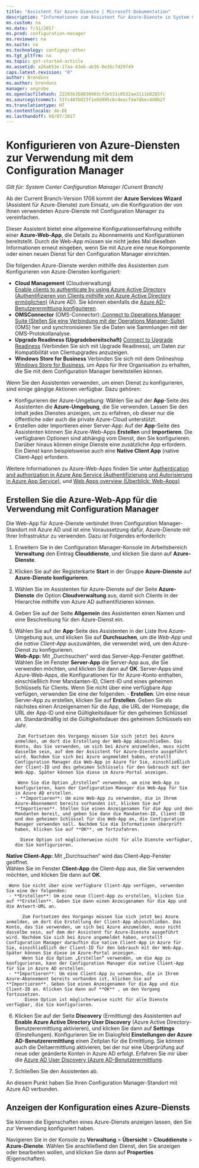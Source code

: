 ```yaml
---
title: "Assistent für Azure-Dienste | Microsoft-Dokumentation"
description: "Informationen zum Assistent für Azure-Dienste in System Center Configuration Manager"
ms.custom: na
ms.date: 7/31/2017
ms.prod: configuration-manager
ms.reviewer: na
ms.suite: na
ms.technology: configmgr-other
ms.tgt_pltfrm: na
ms.topic: get-started-article
ms.assetid: a26a653e-17aa-43eb-ab36-0e36c7d29f49
caps.latest.revision: "0"
author: Brenduns
ms.author: brenduns
manager: angrobe
ms.openlocfilehash: 22203b358830903cf2e531c0532ae3111b8265fc
ms.sourcegitcommit: 51fc48fb023f1e8d995c6c4eacfda7dbec4d0b2f
ms.translationtype: HT
ms.contentlocale: de-DE
ms.lasthandoff: 08/07/2017
---
```

# <a name="configure-azure-services-for-use-with-configuration-manager"></a>Konfigurieren von Azure-Diensten zur Verwendung mit dem Configuration Manager

*Gilt für: System Center Configuration Manager (Current Branch)*

Ab der Current Branch-Version 1706 kommt der **Azure Services Wizard** (Assistent für Azure-Dienste) zum Einsatz, um die Konfiguration der von Ihnen verwendeten Azure-Dienste mit Configuration Manager zu vereinfachen.

Dieser Assistent bietet eine allgemeine Konfigurationserfahrung mithilfe einer **Azure-Web-App**, die Details zu Abonnements und Konfigurationen bereitstellt. Durch die Web-App müssen sie nicht jedes Mal dieselben Informationen erneut eingeben, wenn Sie mit Azure eine neue Komponente oder einen neuen Dienst für den Configuration Manager einrichten.

Die folgenden Azure-Dienste werden mithilfe des Assistenten zum Konfigurieren von Azure-Diensten konfiguriert:
-   **Cloud Management**  (Cloudverwaltung)  
    [Enable clients to authenticate by using Azure Active Directory (Authentifizieren von Clients mithilfe von Azure Active Directory ermöglichen)]() (Azure AD). Sie können ebenfalls die [Azure AD-Benutzerermittlung konfigurieren](/sccm/core/servers/deploy/configure/configure-discovery-methods#azureaadisc).
-   **OMSConnector**
     (OMS-Connector):[ Connect to Operations Manager Suite (Stellen Sie eine Verbindung mit der Operations Manager-Suite)](/sccm/core/clients/manage/sync-data-microsoft-operations-management-suite) (OMS) her und synchronisieren Sie die Daten wie Sammlungen mit der OMS-Protokollanalyse.
-   **Upgrade Readiness (Upgradebereitschaft)**
    [Connect to Upgrade Readiness](/sccm/core/clients/manage/upgrade/upgrade-analytics) (Verbinden Sie sich mit Upgrade Readiness), um Daten zur Kompatibilität von Clientupgrades anzuzeigen.
-   **Windows Store for Business** Verbinden Sie sich mit dem Onlineshop [Windows Store for Business](/sccm/apps/deploy-use/manage-apps-from-the-windows-store-for-business), um Apps für Ihre Organisation zu erhalten, die Sie mit dem Configuration Manager bereitstellen können.

Wenn Sie den Assistenten verwenden, um einen Dienst zu konfigurieren, sind einige gängige Aktionen verfügbar.
Dazu gehören:
-   Konfigurieren der Azure-Umgebung: Wählen Sie auf der **App**-Seite des Assistenten die **Azure-Umgebung**, die Sie verwenden. Lassen Sie den Inhalt jedes Dienstes anzeigen, um zu erfahren, ob dieser nur die öffentliche oder auch die private Azure-Cloud unterstützt.
-   Erstellen oder Importieren einer Server-App: Auf der **App**-Seite des Assistenten können Sie Azure-Web-Apps **Erstellen** und **Importieren**. Die verfügbaren Optionen sind abhängig vom Dienst, den Sie konfigurieren.  Darüber hinaus können einige Dienste eine zusätzliche App erfordern. Ein Dienst kann beispielsweise auch eine **Native Client App** (native Client-App) erfordern.


Weitere Informationen zu Azure-Web-Apps finden Sie unter [Authentication and authorization in Azure App Service (Authentifizierung und Autorisierung in Azure App Service)](/azure/app-service/app-service-authentication-overview), und [Web Apps overview (Überblick: Web-Apps)](/azure/app-service-web/app-service-web-overview)


## <a name="webapp"></a>Erstellen Sie die Azure-Web-App für die Verwendung mit Configuration Manager

Die Web-App für Azure-Dienste verbindet Ihren Configuration Manager-Standort mit Azure AD und ist eine Voraussetzung dafür, Azure-Dienste mit Ihrer Infrastruktur zu verwenden. Dazu ist Folgendes erforderlich:

1.  Erweitern Sie in der Configuration Manager-Konsole im Arbeitsbereich **Verwaltung** den Eintrag **Clouddienste**, und klicken Sie dann auf **Azure-Dienste**.
2.  Klicken Sie auf der Registerkarte **Start** in der Gruppe **Azure-Dienste** auf **Azure-Dienste konfigurieren**.
3.  Wählen Sie im Assistenten für Azure-Dienste auf der Seite **Azure-Dienste** die Option **Cloudverwaltung** aus, damit sich Clients in der Hierarchie mithilfe von Azure AD authentifizieren können.
4.  Geben Sie auf der Seite **Allgemein** des Assistenten einen Namen und eine Beschreibung für den Azure-Dienst ein.
5.  Wählen Sie auf der **App**-Seite des Assistenten in der Liste Ihre Azure-Umgebung aus, und klicken Sie auf **Durchsuchen**, um die *Web-App* und die *native Client-App* auszuwählen, die verwendet wird, um den Azure-Dienst zu konfigurieren.     
    **Web-App:** Mit „Durchsuchen“ wird das Server-App-Fenster geöffnet.    
      Wählen Sie im Fenster **Server-App** die Server-App aus, die Sie verwenden möchten, und klicken Sie dann auf **OK**. Server-Apps sind Azure-Web-Apps, die Konfigurationen für Ihr Azure-Konto enthalten, einschließlich Ihrer Mandanten-ID, Client-ID und eines geheimen Schlüssels für Clients.
    Wenn Sie nicht über eine verfügbare App verfügen, verwenden Sie eine der folgenden:
        - **Erstellen**: Um eine neue Server-App zu erstellen, klicken Sie auf **Erstellen**. Geben Sie als nächstes einen Anzeigenamen für die App, die URL der Homepage, die URL der App-ID und eine Gültigkeitsdauer für den geheimen Schlüssel an. Standardmäßig ist die Gültigkeitsdauer des geheimen Schlüssels ein Jahr.

         Zum Fortsetzen des Vorgangs müssen Sie sich jetzt bei Azure anmelden, um dort die Erstellung der Web-App abzuschließen. Das Konto, das Sie verwenden, um sich bei Azure anzumelden, muss nicht dasselbe sein, auf dem der Assistent für Azure-Dienste ausgeführt wird. Nachdem Sie sich bei Azure angemeldet haben, erstellt Configuration Manager die Web-App in Azure für Sie, einschließlich der Client-ID und des geheimen Schlüssels für den Gebrauch mit der Web-App. Später können Sie diese im Azure-Portal anzeigen.

         Wenn Sie die Option „Erstellen“ verwenden, um eine Web-App zu konfigurieren, kann der Configuration Manager die Web-App für Sie in Azure AD erstellen.
        - **Importieren**: Um eine Web-App zu verwenden, die in Ihrem Azure-Abonnement bereits vorhanden ist, klicken Sie auf **Importieren**. Stellen Sie einen Anzeigenamen für die App und den Mandanten bereit, und geben Sie dann die Mandanten-ID, Client-ID und den geheimen Schlüssel für die Web-App an, die Configuration Manager verwenden soll. Nachdem Sie die Informationen überprüft haben, klicken Sie auf **OK**, um fortzufahren.

          Diese Option ist möglicherweise nicht für alle Dienste verfügbar, die Sie konfigurieren.

   **Native Client-App:** Mit „Durchsuchen“ wird das Client-App-Fenster geöffnet.  
     Wählen Sie im Fenster **Client-App** die Client-App aus, die Sie verwenden möchten, und klicken Sie dann auf **OK**.

     Wenn Sie nicht über eine verfügbare Client-App verfügen, verwenden Sie eine der folgenden:
     - **Erstellen**: Um eine neue Client-App zu erstellen, klicken Sie auf **Erstellen**. Geben Sie dann einen Anzeigenamen für die App und die Antwort-URL an.

          Zum Fortsetzen des Vorgangs müssen Sie sich jetzt bei Azure anmelden, um dort die Erstellung der Client-App abzuschließen. Das Konto, das Sie verwenden, um sich bei Azure anzumelden, muss nicht dasselbe sein, auf dem der Assistent für Azure-Dienste ausgeführt wird. Nachdem Sie sich bei Azure angemeldet haben, erstellt Configuration Manager daraufhin die native Client-App in Azure für Sie, einschließlich der Client-ID für den Gebrauch mit der Web-App. Später können Sie diese im Azure-Portal anzeigen.
          Wenn Sie die Option „Erstellen“ verwenden, um die App zu konfigurieren, kann der Configuration Manager die native Client-App für Sie in Azure AD erstellen.
     - **Importieren**: Um eine Client-App zu verwenden, die in Ihrem Azure-Abonnement bereits vorhanden ist, klicken Sie auf **Importieren**. Geben Sie einen Anzeigenamen für die App und die Client-ID an. Klicken Sie dann auf **OK** , um den Vorgang fortzusetzen.
           Diese Option ist möglicherweise nicht für alle Dienste verfügbar, die Sie konfigurieren.

  <!--  MOVE THIS AND STEP 6 TO configure Azure AD User Discover  content
       [!TIP]  
     When you use Import, the account you use to run the wizard must have the *Read directory data* application permission in the Azure portal. This is required to set the correct permissions for the App. When you use Create, Configuration Manager creates the app with the correct permissions. However, you still must give consent to the application in the Azure portal.   -->


6.  Klicken Sie auf der Seite **Discovery** (Ermittlung) des Assistenten auf **Enable Azure Active Directory User Discovery** (Azure Active Directory-Benutzerermittlung aktivieren), und klicken Sie dann auf **Settings** (Einstellungen).
Konfigurieren Sie im Dialogfeld **Einstellungen der Azure AD-Benutzerermittlung** einen Zeitplan für die Ermittlung. Sie können auch die Deltaermittlung aktivieren, bei der nur eine Überprüfung auf neue oder geänderte Konten in Azure AD erfolgt. Erfahren Sie mir über die [Azure AD User Discovery (Azure AD-Benutzerermittlung](/sccm/core/servers/deploy/configure/about-discovery-methods#azureaddisc).
 
 7. Schließen Sie den Assistenten ab.

An diesem Punkt haben Sie Ihren Configuration Manager-Standort mit Azure AD verbunden.

## <a name="view-the-configuration-of-an-azure-service"></a>Anzeigen der Konfiguration eines Azure-Diensts
Sie können die Eigenschaften eines Azure-Diensts anzeigen lassen, den Sie zur Verwendung konfiguriert haben.

Navigieren Sie in der Konsole zu **Verwaltung** > **Übersicht** > **Clouddienste** > **Azure-Dienste**. Wählen Sie anschließend den Dienst, den Sie anzeigen oder bearbeiten wollen, und klicken Sie dann auf **Properties** (Eigenschaften).

